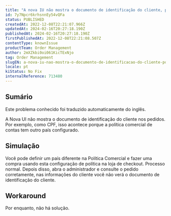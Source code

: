 ```yaml
---
title: "A nova IU não mostra o documento de identificação do cliente, por exemplo CPF"
id: 7y7Npcr6krhsnnEy54vQFa
status: PUBLISHED
createdAt: 2022-12-08T22:21:07.966Z
updatedAt: 2024-02-16T20:27:18.190Z
publishedAt: 2024-02-16T20:27:18.190Z
firstPublishedAt: 2022-12-08T22:21:08.507Z
contentType: knownIssue
productTeam: Order Management
author: 2mXZkbi0oi061KicTExNjo
tag: Order Management
slugEN: a-nova-iu-nao-mostra-o-documento-de-identificacao-do-cliente-por-exemplo-cpf
locale: pt
kiStatus: No Fix
internalReference: 713480
---
```


## Sumário

<div class="alert alert-info">
  <p>Este problema conhecido foi traduzido automaticamente do inglês.</p>
</div>


A Nova UI não mostra o documento de identificação do cliente nos pedidos. Por exemplo, como CPF, isso acontece porque a política comercial de contas tem outro país configurado.


##

## Simulação


Você pode definir um país diferente na Política Comercial e fazer uma compra usando esta configuração de política na loja de checkout. Processo normal.
Depois disso, abra o administrador e consulte o pedido corretamente, nas informações do cliente você não verá o documento de identificação do cliente.


##

## Workaround


Por enquanto, não há solução.

